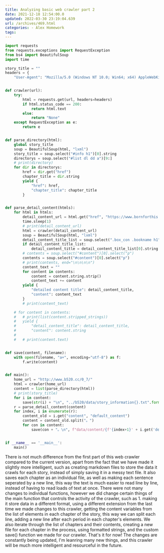 ```yaml
---
title: Analyzing basic web crawler part 2
date: 2021-12-18 12:54:00.0
updated: 2022-03-30 23:19:04.639
url: /archives/469.html
categories: - Alex Homework
tags: 
---
```




```python
import requests
from requests.exceptions import RequestException
from bs4 import BeautifulSoup
import time

story_title = ""
headers = {
    "User-Agent": "Mozilla/5.0 (Windows NT 10.0; Win64; x64) AppleWebKit/537.36 (KHTML, like Gecko) Chrome/96.0.4664.45 Safari/537.36", }


def crawler(url):
    try:
        html = requests.get(url, headers=headers)
        if html.status_code == 200:
            return html.text
        else:
            return "None"
    except RequestException as e:
        return e


def parse_directory(html):
    global story_title
    soup = BeautifulSoup(html, "lxml")
    story_title = soup.select("#info h1")[0].string
    directorys = soup.select("#list dl dd a")[9:]
    # print(directory)
    for dir in directorys:
        href = dir.get("href")
        chapter_title = dir.string
        yield {
            "href": href,
            "chapter_title": chapter_title
        }


def parse_detail_content(htmls):
    for html in htmls:
        detail_content_url = html.get("href", "https://www.bornforthis.cn")
        time.sleep(1)
        # print(detail_content_url)
        html = crawler(detail_content_url)
        soup = BeautifulSoup(html, "lxml")
        detail_content_title_list = soup.select(".box_con .bookname h1")
        if detail_content_title_list:
            detail_content_title = detail_content_title_list[0].string.strip()
        # contents = soup.select("#content")[0].select("p")
        contents = soup.select("#content")[0].select("p")
        # print(contents, end="\n\n\n\n")
        content_text = ""
        for content in contents:
            content = content.string.strip()
            content_text += content
        yield {
            "detailed content title": detail_content_title,
            "content": content_text
        }
        # print(content_text)

    # for content in contents:
    #   # print(list(content.stripped_strings))
    #   yield {
    #       "detail_content_title": detail_content_title,
    #       "content": content.string
    #
    #   # print(content.text)


def save(content, filename):
    with open(filename, "a+", encoding="utf-8") as f:
        f.write(content)


def main():
    home_url = "http://www.b520.cc/0_7/"
    html = crawler(home_url)
    content = list(parse_directory(html))
    # print(story_title)
    for i in content:
        save(str(i) + "\n", "../b520/data/story_information{}.txt".format(story_title))
    r = parse_detail_content(content)
    for index, i in enumerate(r):
        content_old = i.get("content", "default_content")
        content = content_old.split("。")
        for con in content:
            save(con + "。\n", f"data/content/{f'{index+1}' + i.get('detailed content title', 'default_name')}.md")


if __name__ == '__main__':
    main()
```

There is not much difference from the first part of this web crawler compared to the current version, apart from the fact that we have made it slightly more intelligent, such as creating markdown files to store the data it crawls for each story, instead of simply saving it in a messy text file. It also saves each chapter as an individual file, as well as making each sentence seperated by a new line, this way the text is much easier to read line by line, instead of having to read loads of text at once. There were not many changes to individual functions, however we did change certain things of the main function that controls the activity of the crawler, such as 1. making it store data in a different format, using a different extension from the last time we made changes to this crawler, getting the content variables from the list of elements in each chapter of the story, this way we can split each line, adding a new line after each period in each chapter's elements. We also iterate through the list of chapters and their contents, creating a new file for each chapter in the process, using formatted strings, and the custom save() function we made for our crawler. That's it for now! The changes are constantly being updated, I'm leanring many new things, and this crawler will be much more intelligent and resourceful in the future.